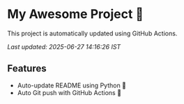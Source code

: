# My Awesome Project 🚀

This project is automatically updated using GitHub Actions.

_Last updated: 2025-06-27 14:16:26 IST_

## Features
- Auto-update README using Python 🐍
- Auto Git push with GitHub Actions 🤖
